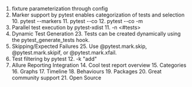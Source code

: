 1. fixture parameterization through config
9. Marker support by pytest enables categorization of tests and selection
   10. pytest --markers
   11. pytest --co
   12. pytest --co -m <marker>
10. Parallel test execution by pytest-xdist
    11. -n <#tests>
22. Dynamic Test Generation
    23. Tests can be created dynamically using the pytest_generate_tests hook.
24. Skipping/Expected Failures
    25. Use @pytest.mark.skip, @pytest.mark.skipif, or @pytest.mark.xfail.
26. Test filtering by pytest
    12. -k "add" 
13. Allure Reporting Integration
    14. Cool test report overview 
    15. Categories 
    16. Graphs 
    17. Timeline 
    18. Behaviours 
    19. Packages 
    20. Great community support 
    21. Open Source